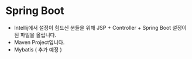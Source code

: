 
# **Spring Boot** 

- Intellij에서 설정이 힘드신 분들을 위해 JSP + Controller + Spring Boot 설정이 된 파일을 올립니다.
- Maven Project입니다.
- Mybatis ( 추가 예정 )